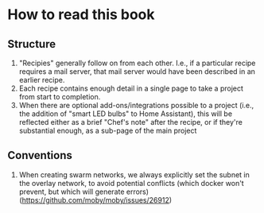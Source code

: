 # How to read this book

## Structure

1. "Recipies" generally follow on from each other. I.e., if a particular recipe requires a mail server, that mail server would have been described in an earlier recipe.
2. Each recipe contains enough detail in a single page to take a project from start to completion.
3. When there are optional add-ons/integrations possible to a project (i.e., the addition of "smart LED bulbs" to Home Assistant), this will be reflected either as a brief "Chef's note" after the recipe, or if they're substantial enough, as a sub-page of the main project

## Conventions

1. When creating swarm networks, we always explicitly set the subnet in the overlay network, to avoid potential conflicts (which docker won't prevent, but which will generate errors) (https://github.com/moby/moby/issues/26912)

